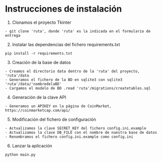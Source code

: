 # Instrucciones de instalación
1. Clonamos el proyecto Tkinter
```
- git clone 'ruta', donde 'ruta' es la indicada en el formulario de entrega
```

2. Instalar las dependencias del fichero requirements.txt
```
pip install -r requirements.txt
```

3. Creación de la base de datos
```
- Creamos el directorio data dentro de la 'ruta' del proyecto, 'ruta'/data
- Generamos el fichero de la BD en sqlite3 con sqlite3 'ruta'/data/'nombredelaBD'
- Cargamos el modelo de BD .read 'ruta'/migrations/createtables.sql
```

4. Generación de la clave API
```
- Generamos un APIKEY en la página de CoinMarket, https://coinmarketcap.com/api/
```

5. Modificación del fichero de configuración
```
- Actualizamos la clave SECRET_KEY del fichero config.ini.example
- Actualizamos la clave DB_FILE con el nombre de nuestra base de datos
- Renombramos el fichero config.ini.example como config.ini
```

6. Lanzar la aplicación
```
python main.py
```